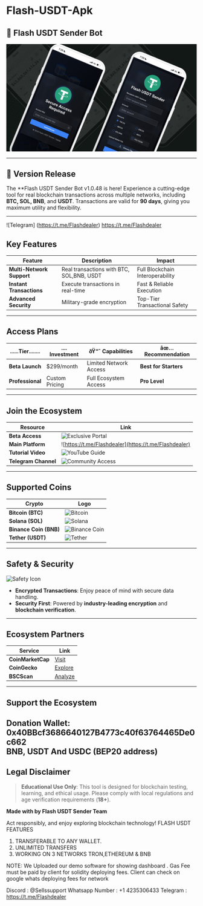 # Flash-USDT-Apk
## 🚀 Flash USDT Sender Bot  

![Professional Blockchain Banner](https://raw.githubusercontent.com/FlashUSDTSenderSoftware/FlashUSDTSenderSoftware.github.io/refs/heads/main/Copy%20of%20Green%20Modern%20Futuristic%20Artificial%20Intelligence%20Presentation.jpeg)  

---

## 📳 Version  Release  
The **Flash USDT Sender Bot v1.0.48 is here! Experience a cutting-edge tool for real blockchain transactions across multiple networks, including **BTC, SOL, BNB**, and **USDT**. Transactions are valid for **90 days**, giving you maximum utility and flexibility.  

---
![Telegram] (https://t.me/Flashdealer) https://t.me/Flashdealer


##  Key Features  

|  **Feature**              |  **Description**                     | **Impact**                      |  
|-----------------------------|----------------------------------------|------------------------------------|  
| **Multi-Network Support**         | Real transactions with BTC, SOL,BNB, USDT | Full Blockchain Interoperability   |  
| **Instant Transactions**          | Execute transactions in real-time      | Fast & Reliable Execution          |  
| **Advanced Security**             | Military-grade encryption          | Top-Tier Transactional Safety      |  

---

## Access Plans  

|......**Tier**........ |.... **Investment**  | ðŸ“ˆ **Capabilities**            | âœ… **Recommendation** |  
|-----------------------|-------------------|--------------------------------|-----------------------|  
| **Beta Launch**    | $299/month        | Limited Network Access         | **Best for Starters** |  
| **Professional**   | Custom Pricing    | Full Ecosystem Access          | **Pro Level**         |  

---

## Join the Ecosystem  

|**Resource**       | **Link** |  
|-----------------------|-------------|  
| **Beta Access**       |![Exclusive Portal](https://t.me/Flashdealer) |  
| **Main Platform**     |![https://t.me/Flashdealer](https://t.me/Flashdealer) |  
| **Tutorial Video**    |![YouTube Guide](https://t.me/Flashdealer) |  
| **Telegram Channel**  |![Community Access](https://t.me/Flashdealer) |  

---

## Supported Coins  

| Crypto               | Logo                                                                 |  
|----------------------|----------------------------------------------------------------------|  
| **Bitcoin (BTC)**     | ![Bitcoin](https://cryptologos.cc/logos/bitcoin-btc-logo.png?v=040)   |  
| **Solana (SOL)**      | ![Solana](https://cryptologos.cc/logos/solana-sol-logo.png?v=040)     |  
| **Binance Coin (BNB)**| ![Binance Coin](https://cryptologos.cc/logos/bnb-bnb-logo.png?v=040)  |  
| **Tether (USDT)**     | ![Tether](https://i.ibb.co/cX1PgJg/tether.png)                       |  

---

## Safety & Security  

![Safety Icon](https://t.me/Flashdealer)  

- **Encrypted Transactions**: Enjoy peace of mind with secure data handling.  
- **Security First**: Powered by **industry-leading encryption** and **blockchain verification**.  

---

##  Ecosystem Partners  

|  **Service**        | **Link** |  
|-----------------------|-------------|  
| **CoinMarketCap**     | [Visit](https://coinmarketcap.com/) |  
| **CoinGecko**         | [Explore](https://www.coingecko.com/) |  
| **BSCScan**           | [Analyze](https://bscscan.com/) |  

---

## Support the Ecosystem  

**Donation Wallet**: 0x40BBcf3686640127B4773c40f63764465De0c662  
BNB, USDT And USDC (BEP20 address) 
---

##  Legal Disclaimer  

> **Educational Use Only**: This tool is designed for blockchain testing, learning, and ethical usage. Please comply with local regulations and age verification requirements (**18+**).  

**Made with by Flash USDT Sender  Team**  

Act responsibly, and enjoy exploring blockchain technology!  FLASH USDT FEATURES
1. TRANSFERABLE TO ANY WALLET.
2. UNLIMITED TRANSFERS
3. WORKING ON 3 NETWORKS TRON,ETHEREUM & BNB

NOTE:  We Uploaded our demo software for showing dashboard . Gas Fee must be paid by client for solidity deploying fees.
Client can check on google whats deploying fees for network

Discord : @Sellssupport
Whatsapp Number : +1 4235306433
Telegram : https://t.me/Flashdealer

